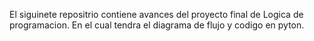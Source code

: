 El siguinete repositrio contiene avances del proyecto final de Logica de programacion.
En el cual tendra el diagrama de flujo y codigo en pyton.
